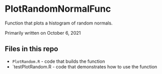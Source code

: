 # PlotRandomNormalFunc
Function that plots a histogram of random normals.

Primarily written on October 6, 2021

## Files in this repo

* `PlotRandom.R` - code that builds the function 
* `testPlotRandom.R - code that demonstrates how to use the function